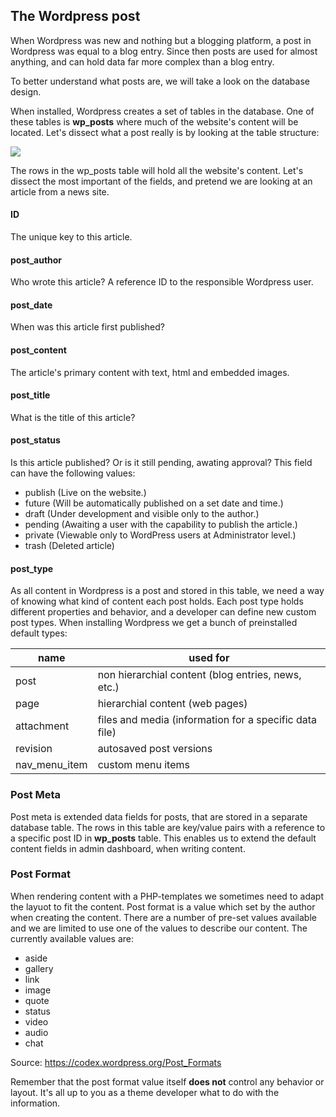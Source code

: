 ## The Wordpress post
When Wordpress was new and nothing but a blogging platform, a post in Wordpress was equal to a blog entry. Since then posts are used for almost anything, and can hold data far more complex than a blog entry.

To better understand what posts are, we will take a look on the database design. 

When installed, Wordpress creates a set of tables in the database. One of these tables is **wp_posts** where much of the website's content will be located. Let's dissect what a post really is by looking at the table structure:

![]({{site.baseurl}}//34.png)

The rows in the wp_posts table will hold all the website's content. Let's dissect the most important of the fields, and pretend we are looking at an article from a news site.

#### ID
The unique key to this article.

#### post_author
Who wrote this article? A reference ID to the responsible Wordpress user.

#### post_date
When was this article first published?

#### post_content

The article's primary content with text, html and embedded images.

#### post_title
What is the title of this article?

#### post_status
Is this article published? Or is it still pending, awating approval? This field can have the following values:

- publish (Live on the website.)
- future (Will be automatically published on a set date and time.)
- draft (Under development and visible only to the author.)
- pending (Awaiting a user with the capability to publish the article.)
- private (Viewable only to WordPress users at Administrator level.)
- trash (Deleted article)

#### post_type
As all content in Wordpress is a post and stored in this table, we need a way of knowing what kind of content each post holds. Each post type holds different properties and behavior, and a developer can define new custom post types. When installing Wordpress we get a bunch of preinstalled default types:

| name  |  used for |
|---|---|
| post  | non hierarchial content (blog entries, news, etc.) |
|  page | hierarchial content (web pages)  |
| attachment  |  files and media (information for a specific data file) |
| revision  | autosaved post versions |
| nav_menu_item  | custom menu items |
 
### Post Meta
Post meta is extended data fields for posts, that are stored in a separate database table. The rows in this table are key/value pairs with a reference to a specific post ID in **wp_posts** table. This enables us to extend the default content fields in admin dashboard, when writing content.

### Post Format
When rendering content with a PHP-templates we sometimes need to adapt the layuot to fit the content. Post format is a value which set by the author when creating the content. There are a number of pre-set values available and we are limited to use one of the values to describe our content. The currently available values are:

- aside
- gallery
- link
- image
- quote
- status
- video
- audio
- chat

Source: https://codex.wordpress.org/Post_Formats

Remember that the post format value itself **does not** control any behavior or layout. It's all up to you as a theme developer what to do with the information.